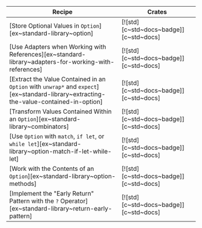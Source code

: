 | Recipe | Crates |
|---|---|
| [Store Optional Values in `Option`][ex~standard-library~option] | [![std][c~std~docs~badge]][c~std~docs] |
| [Use Adapters when Working with References][ex~standard-library~adapters-for-working-with-references] | [![std][c~std~docs~badge]][c~std~docs] |
| [Extract the Value Contained in an `Option` with `unwrap*` and `expect`][ex~standard-library~extracting-the-value-contained-in-option] | [![std][c~std~docs~badge]][c~std~docs] |
| [Transform Values Contained Within an `Option`][ex~standard-library~combinators] | [![std][c~std~docs~badge]][c~std~docs] |
| [Use `Option` with `match`, `if let`, or `while let`][ex~standard-library~option-match-if-let-while-let] | [![std][c~std~docs~badge]][c~std~docs] |
| [Work with the Contents of an `Option`][ex~standard-library~option-methods] | [![std][c~std~docs~badge]][c~std~docs] |
| [Implement the "Early Return" Pattern with the `?` Operator][ex~standard-library~return-early-pattern] | [![std][c~std~docs~badge]][c~std~docs] |
